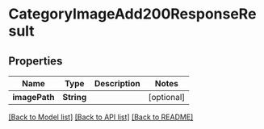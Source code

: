 # CategoryImageAdd200ResponseResult

## Properties
Name | Type | Description | Notes
------------ | ------------- | ------------- | -------------
**imagePath** | **String** |  | [optional] 

[[Back to Model list]](../README.md#documentation-for-models) [[Back to API list]](../README.md#documentation-for-api-endpoints) [[Back to README]](../README.md)


